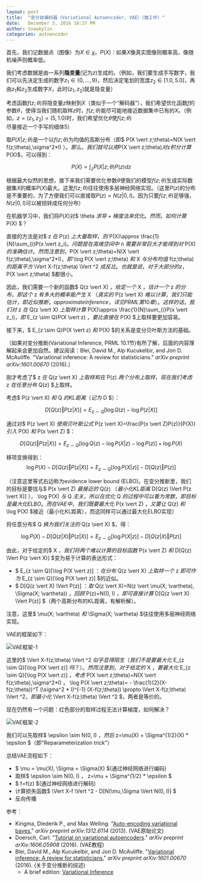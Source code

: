 ```yaml
---
layout: post
title:  "变分自编码器（Variational Autoencoder, VAE）（施工中）"
date:   December 5, 2016 10:37 PM
author: Snowkylin
categories: autoencoder
---
```

首先，我们记数据点（图像）为$X\in\chi$。$P(X)$：如果$X$像真实图像则概率高，像随机噪声则概率低。

我们考虑数据是由一系列**隐变量**(记为$z$)生成的。（例如，我们要生成手写数字，我们可以先决定生成的数字$z_1\in\lbrace0,...,9\rbrace$，然后决定笔划的宽度$z_2\in[1.0, 5.0]$，再由$z_1$和$z_2$生成数字$X$，此时$(z_1, z_2)$就是隐变量）

考虑函数$f(z;\theta)$将隐变量$z$映射到$X$（类似于一个“解码器”），我们希望优化函数$f$的参数$\theta$，使得当我们随机取样$z$时，$f(z;\theta)$能尽可能地接近数据集中已有的$X$。（例如，$z=(z_1, z_2)=(5, 1.0)$时，我们希望优化$\theta$使$f(z;\theta)$尽量接近一个手写的细体5）

取$P(X \vert z;\theta)$是一个以$f(z;\theta)$为均值的高斯分布（即$ P(X \vert z;\theta)=N(X \vert f(z;\theta),\sigma^2*I) $）。那么，我们就可以用$P(X \vert z;\theta)$对$z$积分计算$P(X)$，可以得到：

$$P(X)=\int_{z}P(X \vert z;\theta)P(z)dz$$

根据最大似然的思想，接下来我们需要优化参数$\theta$使我们的模型$f(z;\theta)$生成实际数据集$X$的概率$P(X)$最大。这里$f(z;\theta)$往往使用多层神经网络实现。（这里$P(z)$的分布是不重要的，为了方便我们可以直接取$P(z)=N(z \vert 0,I)$。因为只要$f(z;\theta)$足够强，$N(z \vert 0,I)$可以被扭转成任何分布）

在机器学习中，我们将$P(X)$对$ \theta $求导+梯度法来优化。然而，如何计算$ P(X) $？

直接的方法是对$ z $在$ P(z) $上大量取样，则$ P(X)\approx \frac{1}{N}\sum_{i}P(x \vert z_i)$。问题是在高维空间中$ n $需要非常巨大才能得到对$ P(X) $的准确估计。然而注意到，$P(X \vert z;\theta)=N(X \vert f(z;\theta),\sigma^2*I)$，即$ \log P(X \vert z;\theta) $和$ X $与分布均值$ f(z;\theta) $的距离平方$  \Vert X-f(z;\theta) \Vert ^2 $成反比。也就是说，对于大部分的z，$ P(X \vert z;\theta) $都很小。

因此，我们需要一个新的函数$ Q(z \vert X) $，给定一个$ X $，估计一个$ z $的分布，即这个$ z $有多大的概率能产生$ X $（真实的$ P(z \vert X) $难以计算，我们只能估计，即近似推断，approximate inference，详见PRML第10章）。这样的话，我们对$ z $在$ Q(z \vert X) $上取样计算$ P(X)\approx \frac{1}{N}\sum_{i}P(x \vert z_i)$，即$ E_{z \sim Q}P(X \vert z) $，要比直接在$ P(X) $上取样要更加容易。

接下来，$ E_{z \sim Q}P(X \vert z) $和$ P(X) $的关系是变分贝叶斯方法的基础。

（如果对变分推断(Variational Inference, PRML 10.1节)有所了解，后面的内容理解起来会更加自然。建议阅读：Blei, David M., Alp Kucukelbir, and Jon D. McAuliffe. "Variational inference: A review for statisticians." *arXiv preprint arXiv:1601.00670* (2016).）

刚才考虑了$ z $在$ Q(z \vert X) $上取样和在$ P(z) $两个分布上取样，现在我们考虑$ z $在任意分布$ Q(z) $上取样。

考虑$ P(z \vert X) $和$ Q $的KL距离（记为$ D $）：

$$ D[Q(z) \Vert P(z \vert X)] = E_{z \sim Q}[\log Q(z) - \log P(z \vert X)] $$

通过对$ P(z \vert X) $使用贝叶斯公式$ P(z \vert X)=\frac{P(x \vert Z)P(z)}{P(X)} $引入$ P(X) $和$ P(x \vert Z) $：

$$ D[Q(z) \Vert P(z \vert X)] = E_{z \sim Q}[\log Q(z) - \log P(X \vert z) - \log P(z)] + \log P(X) $$

移项变换得到：
$$ \log P(X) - D[Q(z) \Vert P(z \vert X)] = E_{z \sim Q}[\log P(X \vert z)] - D[Q(z) \Vert P(z)] $$

（注意这里等式右边称为evidence lower bound (ELBO)。在变分推断里，我们的目标是要找与$ P(x \vert Z) $最接近的$ Q(z) $（最小化KL距离$ D[Q(z) \Vert P(z \vert X)] $），$ \log P(X) $与$ Q $无关，所以在优化$ Q $的过程中可以看为常数，即目标是最大化ELBO。而在VAE中，我们既要最大化$ P(x \vert Z) $，又要让$ Q(z) $和$ \log P(X) $接近（最小化KL距离），而这同样可以通过最大化ELBO实现）

将任意分布$ Q $换为我们关注的$ Q(z \vert X) $，得：

$$ \log P(X) - D[Q(z \vert X) \Vert P(z \vert X)] = E_{z \sim Q}[\log P(X \vert z)] - D[Q(z \vert X) \Vert P(z)] $$

由此，对于给定的$ X $，我们将两个难以计算的目标函数$ P(x \vert Z) $和$ D[Q(z) \Vert P(z \vert X)] $变为易于计算的表达形式：

- $ E_{z \sim Q}[\log P(X \vert z)] $：在分布$ Q(z \vert X) $上取样一个$ z $即可作为$ E_{z \sim Q}[\log P(X \vert z)] $的近似。
- $ D[Q(z \vert X) \Vert P(z)] $：取$ Q(z \vert X)=N(z \vert \mu(X; \vartheta), \Sigma(X; \vartheta)) $，回顾$ P(z)=N(0, I) $，即可直接计算$ D[Q(z \vert X) \Vert P(z)] $（两个高斯分布的KL距离，有解析解）。

注意，这里$ \mu(X; \vartheta) $和$ \Sigma(X; \vartheta) $往往使用多层神经网络实现。

VAE的框架如下：

![VAE框架-1]({{site.url}}/assets/vae/VAE-1.png)

这里的$  \Vert X-f(z;\theta) \Vert ^2 $似乎显得陌生（我们不是要最大化$ E_{z \sim Q}[\log P(X \vert z)] $吗？）。然而注意到，对于给定的$ X $，要最大化$ E_{z \sim Q}[\log P(X \vert z)] $，考虑$ P(X \vert z;\theta)=N(X \vert f(z;\theta),\sigma^2*I) $，$ \log P(X \vert z;\theta)= - \frac{1}{2}(X-f(z;\theta))^T (\sigma^2 * I)^{-1} (X-f(z;\theta)) \propto \Vert X-f(z;\theta) \Vert ^2$，即最小化$ \Vert X-f(z;\theta) \Vert ^2 $，两者是等价的。

现在仍然有一个问题：红色部分的取样过程无法计算梯度，如何解决？

![VAE框架-2]({{site.url}}/assets/vae/VAE-2.png)

我们可以先取样$ \epsilon \sim N(0, I) $，然后$ z=\mu(X) + \Sigma^{1/2}(X) * \epsilon $（即“Reparameterization trick”）

总结VAE流程如下：

- $ \mu = \mu(X), \Sigma = \Sigma(X) $(通过神经网络进行编码)
- 取样$ \epsilon \sim N(0, I) $，$ z=\mu + \Sigma^{1/2} * \epsilon $
- $ f=f(z) $(通过神经网络进行解码)
- 计算损失函数$  \Vert X-f \Vert ^2 - D[N(\mu,\Sigma \Vert N(0, I)] $
- 反向传播

参考：

- Kingma, Diederik P., and Max Welling. "[Auto-encoding variational bayes.](https://arxiv.org/abs/1312.6114)" *arXiv preprint arXiv:1312.6114* (2013). (VAE原始论文)
- Doersch, Carl. "[Tutorial on variational autoencoders](https://arxiv.org/abs/1606.05908)." *arXiv preprint arXiv:1606.05908* (2016). (VAE教程)
- Blei, David M., Alp Kucukelbir, and Jon D. McAuliffe. "[Variational inference: A review for statisticians.](http://arxiv.org/abs/1601.00670)" *arXiv preprint arXiv:1601.00670* (2016). (关于变分推断的综述)
     - A brief edition: [Variational Inference](https://www.cs.princeton.edu/courses/archive/fall11/cos597C/lectures/variational-inference-i.pdf)